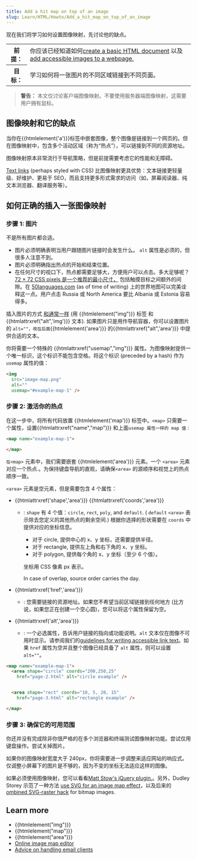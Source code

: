 ```yaml
---
title: Add a hit map on top of an image
slug: Learn/HTML/Howto/Add_a_hit_map_on_top_of_an_image
---
```


现在我们将学习如何设置图像映射，先讨论他的缺点。

<table class="learn-box standard-table">
  <tbody>
    <tr>
      <th scope="row">前提：</th>
      <td>
        你应该已经知道如何<a
          href="/zh-CN/Learn/HTML/Write_a_simple_page_in_HTML"
          >create a basic HTML document</a
        >
        以及<a href="/zh-CN/Learn/HTML/Howto/Add_images_to_a_webpage"
          >add accessible images to a webpage.</a
        >
      </td>
    </tr>
    <tr>
      <th scope="row">目标：</th>
      <td>学习如何将一张图片的不同区域链接到不同页面。</td>
    </tr>
  </tbody>
</table>

> **警告：** 本文仅讨论客户端图像映射。不要使用服务器端图像映射，这需要用户拥有鼠标。

## 图像映射和它的缺点

当你在{{htmlelement('a')}}标签中嵌套图像，整个图像是链接到一个网页的。但在图像映射中，包含多个活动区域（称为“热点”），可以链接到不同的资源地址。

图像映射原本非常流行于导航策略，但是前提需要考虑它的性能和无障碍。

[Text links](/zh-CN/Learn/HTML/Howto/Create_a_hyperlink) (perhaps styled with CSS) 比图像映射更具优势：文本链接更轻量级、好维护、更易于 SEO，而且支持更多形式需求的访问（如，屏幕阅读器、纯文本浏览器、翻译服务等）。

## 如何正确的插入一张图像映射

### 步骤 1: 图片

不是所有图片都合适。

- 图片必须明确表明当用户跟随图片链接时会发生什么。 `alt` 属性是必须的，但很多人注意不到。
- 图片必须明确指出热点的开始和结束位置。
- 在任何尺寸的视口下，热点都需要足够大，方便用户可以点击。多大足够呢？[72 × 72 CSS pixels 是一个推荐的最小尺寸，](http://uxmovement.com/mobile/finger-friendly-design-ideal-mobile-touch-target-sizes/) 包括触摸目标之间额外的间隙。在 [50languages.com](http://www.goethe-verlag.com/book2/) (as of time of writing) 上的世界地图可以完美诠释这一点。用户点击 Russia 或 North America 要比 Albania 或 Estonia 容易得多。

插入图片的方式 [和通常一样](/zh-CN/Learn/HTML/Howto/Add_images_to_a_webpage) (用 {{htmlelement("img")}} 标签 和 {{htmlattrxref("alt",'img')}} 文本). 如果图片只是用作导航容器，你可以设置图片的 `alt=""，改在后面`{{htmlelement('area')}} 的{{htmlattrxref("alt",'area')}} 中提供合适的文本。

你将需要一个特殊的 {{htmlattrxref("usemap","img")}} 属性。为图像映射提供一个唯一标识，这个标识不能包含空格。将这个标识 (preceded by a hash) 作为 `usemap` 属性的值：

```html
<img
  src="image-map.png"
  alt=""
  usemap="#example-map-1" />
```

### 步骤 2: 激活你的热点

在这一步中，将所有代码放置 {{htmlelement('map')}} 标签中。`<map>` 只需要一个属性，设置{{htmlattrxref("name","map")}} 和上面`usemap 属性一样的 map 值：`

```html
<map name="example-map-1">

</map>
```

`在<map>` 元素中，我们需要嵌套 {{htmlelement('area')}} 元素。一个 `<area>` 元素对应一个热点.。为保持键盘导航的直观，请确保`<area>` 的源顺序和视觉上的热点顺序一致。

`<area>` 元素是空元素，但是需要包含 4 个属性：

- {{htmlattrxref('shape','area')}} {{htmlattrxref('coords','area')}}

  - : `shape` 有 4 个值：`circle`, `rect`, `poly`, and `default`. ( `default` `<area>` 表示除去您定义的其他热点的剩余空间.) 根据你选择的形状需要在 `coords` 中提供对应的坐标信息。

    - 对于 circle, 提供中心的 x、y 坐标，还需要提供半径。
    - 对于 rectangle, 提供左上角和右下角的 x、y 坐标。
    - 对于 polygon, 提供每个角的 x、y 坐标（至少 6 个值）。

    坐标用 CSS 像素 px 表示。

    In case of overlap, source order carries the day.

- {{htmlattrxref('href','area')}}
  - : 您需要链接的资源地址。如果您不希望当前区域链接到任何地方 (比方说，如果您正在创建一个空心圆)，您可以将这个属性保留为空。
- {{htmlattrxref('alt','area')}}
  - : 一个必选属性，告诉用户链接的指向或功能说明。`alt` 文本仅在图像不可用时显示。请参阅我们的[guidelines for writing accessible link text](/zh-CN/Learn/HTML/Howto/Create_a_hyperlink#Writing_accessible_link_text)。如果 `href` 属性为空并且整个图像已经具备了 `alt` 属性，则可以设置 `alt=""`。

```html
<map name="example-map-1">
  <area shape="circle" coords="200,250,25"
    href="page-2.html" alt="circle example" />


  <area shape="rect" coords="10, 5, 20, 15"
    href="page-3.html" alt="rectangle example" />

</map>
```

### 步骤 3: 确保它的可用范围

你还并没有完成除非你很严格的在多个浏览器和终端测试图像映射功能。尝试仅用键盘操作。尝试关掉图片。

如果你的图像映射宽度大于 240px，你将需要进一步调整来适应网站的响应式。仅调整小屏幕下的图片是不够的，因为不变的坐标无法适应这样的图像。

如果必须使用图像映射，您可以看看[Matt Stow's jQuery plugin.](https://github.com/stowball/jQuery-rwdImageMaps)。另外，Dudley Storey 示范了一种方法 [use SVG for an image map effect](http://thenewcode.com/696/Using-SVG-as-an-Alternative-To-Imagemaps)，以及后来的[ombined SVG-raster hack](http://thenewcode.com/760/Create-A-Responsive-Imagemap-With-SVG) for bitmap images.

## Learn more

- {{htmlelement("img")}}
- {{htmlelement("map")}}
- {{htmlelement("area")}}
- [Online image map editor](http://www.maschek.hu/imagemap/imgmap)
- [Advice on handling email clients](http://blog.goolara.com/2014/06/05/image-maps-revisited/)

